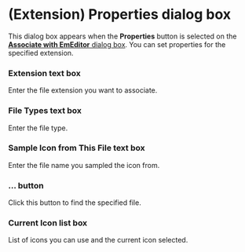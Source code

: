 # (Extension) Properties dialog box

This dialog box appears when the
**Properties**
button is selected on the
[**Associate with EmEditor** dialog box](../index). You can set properties for the
specified extension.

### Extension text box

Enter the file extension you want to associate.

### File Types text box

Enter the file type.

### Sample Icon from This File text box

Enter the file name you sampled the icon from.

### ... button

Click this button to find the specified file.

### Current Icon list box

List of icons you can use and the current icon selected.
